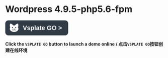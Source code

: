 # Wordpress 4.9.5-php5.6-fpm

<a href="https://www.vsplate.com/?docker-compose=https://github.com/vsplate/dcenvs/wordpress/4.9.5-php5.6-fpm"><img alt="VSPLATE GO" src="https://raw.githubusercontent.com/vsplate/images/master/vsgo_btn.png" width="200px"></a>

**Click the `VSPLATE GO` button to launch a demo online / 点击`VSPLATE GO`按钮创建在线环境**